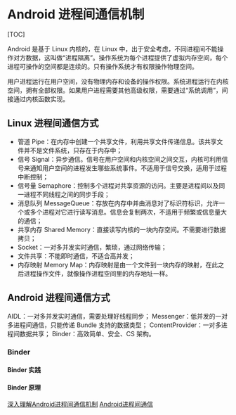 # Android 进程间通信机制

[TOC]

Android 是基于 Linux 内核的，在 Linux 中，出于安全考虑，不同进程间不能操作对方数据，这叫做“进程隔离”。操作系统为每个进程提供了虚拟内存空间，每个进程可操作的空间都是连续的。只有操作系统才有权限操作物理空间。

用户进程运行在用户空间，没有物理内存和设备的操作权限。系统进程运行在内核空间，拥有全部权限。如果用户进程需要其他高级权限，需要通过“系统调用”，间接通过内核函数实现。

## Linux 进程间通信方式

- 管道 Pipe：在内存中创建一个共享文件，利用共享文件传递信息。该共享文件并不是文件系统，只存在于内存中；
- 信号 Signal：异步通信。信号在用户空间和内核空间之间交互，内核可利用信号来通知用户空间的进程发生哪些系统事件。不适用于信号交换，适用于过程中断控制；
- 信号量 Semaphore：控制多个进程对共享资源的访问。主要是进程间以及同一进程不同线程之间的同步手段；
- 消息队列 MessageQueue：存放在内存中并由消息对了标识符标识，允许一个或多个进程对它进行读写消息。信息会复制两次，不适用于频繁或信息量大的通信；
- 共享内存 Shared Memory：直接读写内核的一块内存空间。不需要进行数据拷贝；
- Socket：一对多并发实时通信，繁琐，通过网络传输；
- 文件共享：不能即时通信，不适合高并发；
- 内存映射 Memory Map：内存映射是由一个文件到一块内存的映射，在此之后进程操作文件，就像操作进程空间里的内存地址一样。

## Android 进程间通信方式

AIDL：一对多并发实时通信，需要处理好线程同步；
Messenger：低并发的一对多进程间通信，只能传递 Bundle 支持的数据类型；
ContentProvider：一对多进程间数据共享；
Binder：高效简单、安全、CS 架构。

### Binder

#### Binder 实践

#### Binder 原理

[深入理解Android进程间通信机制](https://juejin.cn/post/6876046258406948878#heading-21)
[Android进程间通信](https://github.com/CharonChui/AndroidNote/blob/master/OperatingSystem/AndroidKernal/1.Android%E8%BF%9B%E7%A8%8B%E9%97%B4%E9%80%9A%E4%BF%A1.md)